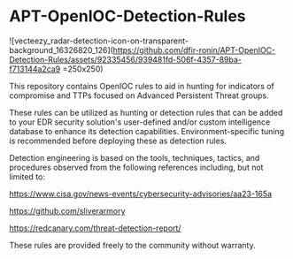 # APT-OpenIOC-Detection-Rules
![vecteezy_radar-detection-icon-on-transparent-background_16326820_126](https://github.com/dfir-ronin/APT-OpenIOC-Detection-Rules/assets/92335456/939481fd-506f-4357-89ba-f713144a2ca9 =250x250)

This repository contains OpenIOC rules to aid in hunting for indicators of compromise and TTPs focused on Advanced Persistent Threat groups.

These rules can be utilized as hunting or detection rules that can be added to your EDR security solution's user-defined and/or custom intelligence database to enhance its detection capabilities. Environment-specific tuning is recommended before deploying these as detection rules.

Detection engineering is based on the tools, techniques, tactics, and procedures observed from the following references including, but not limited to:

https://www.cisa.gov/news-events/cybersecurity-advisories/aa23-165a

https://github.com/sliverarmory

https://redcanary.com/threat-detection-report/

These rules are provided freely to the community without warranty.
